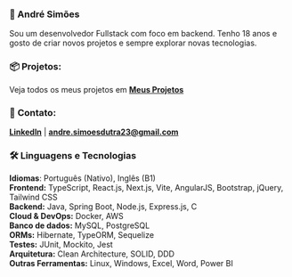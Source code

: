 ### 👋 André Simões
Sou um desenvolvedor Fullstack com foco em backend. Tenho 18 anos e gosto de criar novos projetos e sempre explorar novas tecnologias.

### 📦 **Projetos:**
Veja todos os meus projetos em **[Meus Projetos](https://github.com/euandresimoes?tab=repositories&q=&type=public&language=&sort=)**

### 📩 **Contato:**
**[LinkedIn](https://www.linkedin.com/in/euandresimoes/)** | **[andre.simoesdutra23@gmail.com](mailto:andre.simoesdutra23@gmail.com)**

### 🛠️ Linguagens e Tecnologias
**Idiomas**: Português (Nativo), Inglês (B1)
<br>
**Frontend:** TypeScript, React.js, Next.js, Vite, AngularJS, Bootstrap, jQuery, Tailwind CSS
<br>
**Backend:** Java, Spring Boot, Node.js, Express.js, C
<br>
**Cloud & DevOps:** Docker, AWS
<br>
**Banco de dados:** MySQL, PostgreSQL
<br>
**ORMs:** Hibernate, TypeORM, Sequelize
<br>
**Testes:** JUnit, Mockito, Jest
<br>
**Arquitetura:** Clean Architecture, SOLID, DDD
<br>
**Outras Ferramentas:** Linux, Windows, Excel, Word, Power BI

